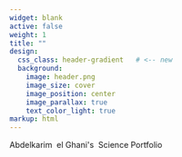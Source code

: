 ```yaml
---
widget: blank
active: false
weight: 1
title: ""
design:
  css_class: header-gradient   # <-- new
  background:
    image: header.png
    image_size: cover
    image_position: center
    image_parallax: true
    text_color_light: true
markup: html
---
```


<div class="hero-wave-container">
  <p>
    <span class="initial-white">A<span class= "initial-orange">bdelkarim</span>&nbsp;
    <span class="initial-white">el&nbsp;<span class= "initial-orange">G<span class="initial-white">hani's</span>&nbsp;
    <span class="initial-white">Science&nbsp;Portfolio</span>
  </p>
</div>
